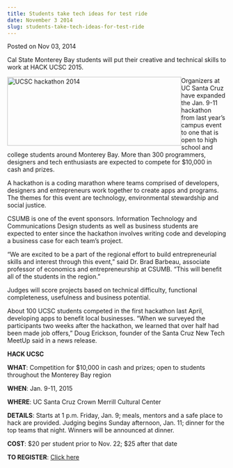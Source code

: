 ```yaml
---
title: Students take tech ideas for test ride
date: November 3 2014
slug: students-take-tech-ideas-for-test-ride
---
```


 



<span class="date">Posted on Nov 03, 2014    </span>
<p>Cal State Monterey Bay students will put their creative and
technical skills to work at HACK UCSC 2015.</p>
<p><img alt="UCSC hackathon 2014" src="https://news.csumb.edu/sites/default/files/65/attachments/news/images/hackathon_2014.jpg" style="width:400px; height:158px; float:left">Organizers at UC
Santa Cruz have expanded the Jan. 9-11 hackathon from last year&#x2019;s
campus event to one that is open to high school and college
students around Monterey Bay. More than 300 programmers, designers
and tech enthusiasts are expected to compete for $10,000 in cash
and prizes.</img></p>
<p>A hackathon is a coding marathon where teams comprised of
developers, designers and entrepreneurs work together to create
apps and programs. The themes for this event are technology,
environmental stewardship and social justice.</p>
<p>CSUMB is one of the event sponsors. Information Technology and
Communications Design students as well as business students are
expected to enter since the hackathon involves writing code and
developing a business case for each team&#x2019;s project.</p>
<p>&#x201C;We are excited to be a part of the regional effort to build
entrepreneurial skills and interest through this event,&#x201D; said Dr.
Brad Barbeau, associate professor of economics and entrepreneurship
at CSUMB. &#x201C;This will benefit all of the students in the
region.&#x201D;</p>
<p>Judges will score projects based on technical difficulty,
functional completeness, usefulness and business potential.</p>
<p>About 100 UCSC students competed in the first hackathon last
April, developing apps to benefit local businesses. &#x201C;When we
surveyed the participants two weeks after the hackathon, we learned
that over half had been made job offers,&#x201D; Doug Erickson, founder of
the Santa Cruz New Tech MeetUp said in a news release.</p>
<p><strong>HACK UCSC</strong></p>
<p><strong>WHAT</strong>: Competition for $10,000 in cash and
prizes; open to students throughout the Monterey Bay region</p>
<p><strong>WHEN</strong>: Jan. 9-11, 2015</p>
<p><strong>WHERE</strong>: UC Santa Cruz Crown Merrill Cultural
Center</p>
<p><strong>DETAILS</strong>: Starts at 1 p.m. Friday, Jan. 9;
meals, mentors and a safe place to hack are provided. Judging
begins Sunday afternoon, Jan. 11; dinner for the top teams that
night. Winners will be announced at dinner.</p>
<p><strong>COST</strong>: $20 per student prior to Nov. 22; $25
after that date</p>
<p><strong>TO REGISTER</strong>: <a href="https://www.hackucsc.com" rel="nofollow">Click here</a></p>
<p>&#xA0;</p>





```
